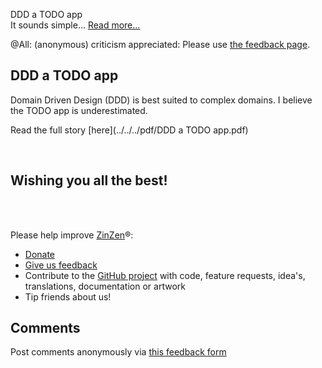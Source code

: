 DDD a TODO app  
It sounds simple...
[Read more...](https://blog.zinzen.me/2024/06/29/DDD-a-TODO-app.html)   

@All: (anonymous) criticism appreciated: Please use [the feedback page](https://zinzen.me/Feedback).

## DDD a TODO app
Domain Driven Design (DDD) is best suited to complex domains.
I believe the TODO app is underestimated.

Read the full story [here](../../../pdf/DDD a TODO app.pdf)

<br />
  
## Wishing you all the best!  
<br />
<br />

Please help improve [ZinZen](https://zinzen.me)®:  
- [Donate](https://donate.stripe.com/6oE4jK1iPcPT1m89AA)
- [Give us feedback](https://zinzen.me/Feedback)
- Contribute to the [GitHub project](https://github.com/tijlleenders/ZinZen) with code, feature requests, idea's, translations, documentation or artwork  
- Tip friends about us!

## Comments  
Post comments anonymously via [this feedback form](https://zinzen.me/Feedback)  

